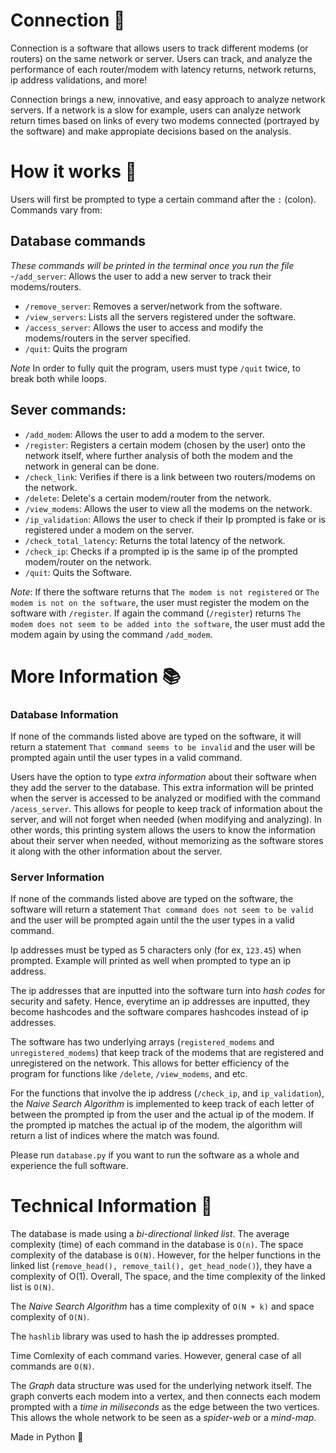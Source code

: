 # Connection 📳

Connection is a software that allows users to track different modems (or routers) on the same network or server. Users can track, and analyze the performance of each router/modem with latency returns, network returns, ip address validations, and more! 

Connection brings a new, innovative, and easy approach to analyze network servers. If a network is a slow for example, users can analyze network return times based on links of every two modems connected (portrayed by the software) and make appropiate decisions based on the analysis. 

# How it works 🔨

Users will first be prompted to type a certain command after the `:` (colon). Commands vary from: 

 ## Database commands
 *These commands will be printed in the terminal once you run the file*
 -`/add_server`: Allows the user to add a new server to track their modems/routers.
 - `/remove_server`: Removes a server/network from the software.
 - `/view_servers`: Lists all the servers registered under the software.
 - `/access_server`: Allows the user to access and modify the modems/routers in the server specified.
 - `/quit`: Quits the program 
 
 *Note* In order to fully quit the program, users must type `/quit` twice, to break both while loops. 


 ## Sever commands: 
 - `/add_modem`: Allows the user to add a modem to the server.
 - `/register`: Registers a certain modem (chosen by the user) onto the network itself, where further analysis of both the modem and the network in general can be done.
 - `/check_link`: Verifies if there is a link between two routers/modems on the network.
 - `/delete`: Delete's a certain modem/router from the network.
 - `/view_modems`: Allows the user to view all the modems on the network.
 - `/ip_validation`: Allows the user to check if their Ip prompted is fake or is registered under a modem on the server.
 - `/check_total_latency`: Returns the total latency of the network. 
 - `/check_ip`: Checks if a prompted ip is the same ip of the prompted modem/router on the network. 
 - `/quit`: Quits the Software.

*Note*: If there the software returns that `The modem is not registered` or `The modem is not on the software`, the user must register the modem on the software with `/register`. If again the command (`/register`) returns `The modem does not seem to be added into the software`, the user must add the modem again by using the command `/add_modem`.


# More Information 📚
### Database Information
If none of the commands listed above are typed on the software, it will return a statement `That command seems to be invalid` and the user will be prompted again until the user types in a valid command. 

Users have the option to type *extra information* about their software when they add the server to the database. This extra information will be printed when the server is accessed to be analyzed or modified with the command `/acess_server`. This allows for people to keep track of information about the server, and will not forget when needed (when modifying and analyzing). In other words, this printing system allows the users to know the information about their server when needed, without memorizing as the software stores it along with the other information about the server.  

### Server Information 
 If none of the commands listed above are typed on the software, the software will return a statement `That command does not seem to be valid` and the user will be prompted again until the the user types in a valid command. 

 Ip addresses must be typed as 5 characters only (for ex, `123.45`) when prompted. Example will printed as well when prompted to type an ip address.

 The ip addresses that are inputted into the software turn into *hash codes* for security and safety. Hence, everytime an ip addresses are inputted, they become hashcodes and the software compares hashcodes instead of ip addresses. 

 The software has two underlying arrays (`registered_modems` and `unregistered_modems`) that keep track of the modems that are registered and unregistered on the network. This allows for better efficiency of the program for functions like `/delete`, `/view_modems`, and etc. 

 For the functions that involve the ip address (`/check_ip`, and `ip_validation`), the *Naive Search Algorithm* is implemented to keep track of each letter of between the prompted ip from the user and the actual ip of the modem. If the prompted ip matches the actual ip of the modem, the algorithm will return a list of indices where the match was found. 

 Please run `database.py` if you want to run the software as a whole and experience the full software.

# Technical Information 🔌

The database is made using a *bi-directional linked list*. The average complexity (time) of each command in the database is `O(n)`. The space complexity of the database is `O(N)`. However, for the helper functions in the linked list (`remove_head(), remove_tail(), get_head_node()`), they have a complexity of O(1). Overall, The space, and the time complexity of the linked list is `O(N)`.

The *Naive Search Algorithm* has a time complexity of `O(N + k)` and space complexity of `O(N)`. 

The `hashlib` library was used to hash the ip addresses prompted.

Time Comlexity of each command varies. However, general case of all commands are `O(N)`.

The *Graph* data structure was used for the underlying network itself. The graph converts each modem into a vertex, and then connects each modem prompted with a *time in miliseconds* as the edge between the two vertices. This allows the whole network to be seen as a *spider-web* or a *mind-map*.

Made in Python 🐍
